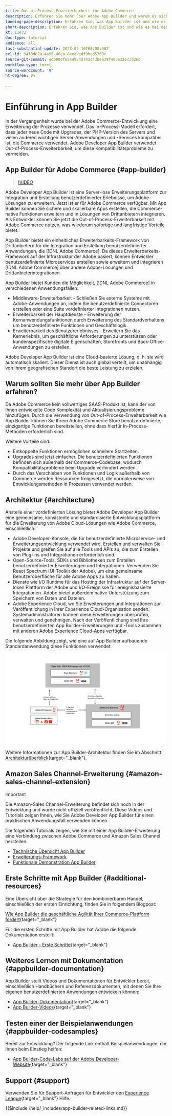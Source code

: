 ```yaml
---
title: Out-of-Process-Erweiterbarkeit für Adobe Commerce
description: Erfahren Sie mehr über Adobe App Builder und warum es sich um einen wichtigen Aspekt der Out-of-Process-Erweiterbarkeit handelt.
landing-page-description: Erfahren Sie, was App Builder ist und wie es bei den Entwicklungsstrategien von Adobe Commerce helfen kann.
short-description: Erfahren Sie, was App Builder ist und wie es bei den Entwicklungsstrategien von Adobe Commerce helfen kann.
kt: 11433
doc-type: tutorial
audience: all
last-substantial-update: 2023-02-16T00:00:00Z
exl-id: 94f8d82a-4a95-46ea-8eed-edf9bed5760c
source-git-commit: edb98cf6544954d741c43beb39f4056326c7d26b
workflow-type: tm+mt
source-wordcount: '0'
ht-degree: 0%

---
```


# Einführung in App Builder

In der Vergangenheit wurde bei der Adobe Commerce-Entwicklung eine Erweiterung der Prozesse verwendet. Das In-Process-Modell erfordert, dass jeder neue Code mit Upgrades, der PHP-Version des Servers und vielen anderen wichtigen Server-Anwendungen und -Services kompatibel ist, die Commerce verwendet. Adobe Developer App Builder verwendet Out-of-Process-Erweiterbarkeit, um diese Kompatibilitätsprobleme zu vermeiden.

## App Builder für Adobe Commerce {#app-builder}

>[!VIDEO](https://video.tv.adobe.com/v/3412839?quality=12&learn=on)

Adobe Developer App Builder ist eine Server-lose Erweiterungsplattform zur Integration und Erstellung benutzerdefinierter Erlebnisse, um Adobe-Lösungen zu erweitern. Jetzt ist er für Adobe Commerce verfügbar. Mit App Builder können Sie sichere und skalierbare Apps erstellen, die Commerce-native Funktionen erweitern und in Lösungen von Drittanbietern integrieren. Als Entwickler können Sie jetzt die Out-of-Process-Erweiterbarkeit mit Adobe Commerce nutzen, was wiederum sofortige und langfristige Vorteile bietet.

App Builder bietet ein einheitliches Erweiterbarkeits-Framework von Drittanbietern für die Integration und Erstellung benutzerdefinierter Anwendungen, die [!DNL Adobe Commerce]. Da dieses Erweiterbarkeits-Framework auf der Infrastruktur der Adobe basiert, können Entwickler benutzerdefinierte Microservices erstellen sowie erweitern und integrieren [!DNL Adobe Commerce] über andere Adobe-Lösungen und Drittanbieterintegrationen.

App Builder bietet Kunden die Möglichkeit, [!DNL Adobe Commerce] in verschiedenen Anwendungsfällen:

* Middleware-Erweiterbarkeit - Schließen Sie externe Systeme mit Adobe-Anwendungen an, indem Sie benutzerdefinierte Connectoren erstellen oder eine Suite vordefinierter Integrationen nutzen.
* Erweiterbarkeit der Hauptdienste - Erweiterung der Kernanwendungsfunktionen durch Erweiterung des Standardverhaltens um benutzerdefinierte Funktionen und Geschäftslogik.
* Erweiterbarkeit des Benutzererlebnisses - Erweitern Sie das Kernerlebnis, um geschäftliche Anforderungen zu unterstützen oder kundenspezifische digitale Eigenschaften, Storefronts und Back-Office-Anwendungen zu erstellen.

Adobe Developer App Builder ist eine Cloud-basierte Lösung, d. h. sie wird automatisch skaliert. Dieser Dienst ist auch global verteilt, um unabhängig von Ihrem geografischen Standort die beste Leistung zu erzielen.

## Warum sollten Sie mehr über App Builder erfahren?

Da Adobe Commerce kein vollwertiges SAAS-Produkt ist, kann der von Ihnen entwickelte Code Komplexität und Aktualisierungsprobleme hinzufügen. Durch die Verwendung von Out-of-Process-Erweiterbarkeit wie App Builder können Sie Ihrem Adobe Commerce Store benutzerdefinierte, einzigartige Funktionen bereitstellen, ohne dass hierfür In-Process-Methoden erforderlich sind.

Weitere Vorteile sind:

* Entkoppelte Funktionen ermöglichen schnellere Startzeiten.
* Upgrades sind jetzt einfacher. Die benutzerdefinierten Funktionen befinden sich außerhalb der Commerce-Codebase, wodurch Kompatibilitätsprobleme beim Upgrade verhindert werden.
* Durch das Verschieben von Funktionen und Logik außerhalb von Commerce werden Ressourcen freigesetzt, die normalerweise von Entwicklungsmethoden in Prozessen verwendet werden.

## Architektur {#architecture}

Anstelle einer vordefinierten Lösung bietet Adobe Developer App Builder eine gemeinsame, konsistente und standardisierte Entwicklungsplattform für die Erweiterung von Adobe Cloud-Lösungen wie Adobe Commerce, einschließlich:

* Adobe Developer-Konsole, die für benutzerdefinierte Microservice- und Erweiterungsentwicklung verwendet wird. Erstellen und verwalten Sie Projekte und greifen Sie auf alle Tools und APIs zu, die zum Erstellen von Plug-ins und Integrationen erforderlich sind.
* Open-Source-Tools, SDKs und Bibliotheken zum Erstellen benutzerdefinierter Erweiterungen und Integrationen. Verwenden Sie React Spectrum (UI-Toolkit der Adobe), um eine gemeinsame Benutzeroberfläche für alle Adobe Apps zu haben.
* Dienste wie I/O Runtime für das Hosting der Infrastruktur auf der Server-losen Plattform der Adobe und I/O-Ereignisse für ereignisbasierte Integrationen. Adobe bietet außerdem native Unterstützung zum Speichern von Daten und Dateien.
* Adobe Experience Cloud, wo Sie Erweiterungen und Integrationen zur Veröffentlichung in Ihrer Experience Cloud-Organisation senden. Systemadministratoren können diese Erweiterungen überprüfen, verwalten und genehmigen. Nach der Veröffentlichung sind Ihre benutzerdefinierten App Builder-Erweiterungen und -Tools zusammen mit anderen Adobe Experience Cloud-Apps verfügbar.

Die folgende Abbildung zeigt, wie eine auf App Builder aufbauende Standardanwendung diese Funktionen verwendet:

![Architektur](/help/assets/app-builder/app-builder-architecture.jpeg)

Weitere Informationen zur App Builder-Architektur finden Sie im Abschnitt [Architekturüberblick](https://developer.adobe.com/app-builder/docs/guides/){target="_blank"}.

## Amazon Sales Channel-Erweiterung {#amazon-sales-channel-extension}

>[!IMPORTANT]
>
>Die Amazon-Sales Channel-Erweiterung befindet sich noch in der Entwicklung und wurde nicht offiziell veröffentlicht.  Diese Videos und Tutorials zeigen Ihnen, wie Sie Adobe Developer App Builder für einen praktischen Anwendungsfall verwenden können.

Die folgenden Tutorials zeigen, wie Sie mit einer App Builder-Erweiterung eine Verbindung zwischen Adobe Commerce und Amazon Sales Channel herstellen.

* [Technische Übersicht App Builder](../app-builder/app-builder-technical-overview.md)
* [Erweiterungs-Framework](../app-builder/extensibility-framework-commerce-eventing.md)
* [Funktionale Demonstration App Builder](../app-builder/app-builder-functional-demonstration.md)

## Erste Schritte mit App Builder {#additional-resources}

Eine Übersicht über die Strategie für den kombinierbaren Handel, einschließlich der ersten Einrichtung, finden Sie in folgendem Blogpost:

[Wie App Builder die geschäftliche Agilität Ihrer Commerce-Plattform fördert](https://business.adobe.com/blog/how-to/how-app-builder-helps-you-implement-a-composable-commerce-strategy){target="_blank"}

Für die ersten Schritte mit App Builder hat Adobe die folgende Dokumentation erstellt:

* [App Builder - Erste Schritte](https://developer.adobe.com/app-builder/docs/getting_started/){target="_blank"}

## Weiteres Lernen mit Dokumentation {#appbuilder-documentation}

App Builder stellt Videos und Dokumentationen für Entwickler bereit, einschließlich Handbüchern und Referenzdokumenten, mit denen Sie Ihre eigenen benutzerdefinierten Anwendungen entwickeln können:

* [App Builder-Dokumentation](https://developer.adobe.com/app-builder/docs/overview/){target="_blank"}
* [App Builder-Videos](https://www.youtube.com/playlist?list=PLcVEYUqU7VRfDij-Jbjyw8S8EzW073F_o){target="_blank"}

## Testen einer der Beispielanwendungen {#appbuilder-codesamples}

Bereit zur Entwicklung? Der folgende Link enthält Beispielanwendungen, die Ihnen beim Einstieg helfen:

* [App Builder-Code-Labs auf der Adobe Developer-Website](https://developer.adobe.com/app-builder/docs/resources/){target="_blank"}

## Support {#support}

Verwenden Sie für Support-Anfragen für Entwickler den [Experience League](https://experienceleaguecommunities.adobe.com/t5/app-builder/ct-p/project-firefly){target="_blank"} Hilfe.

{{$include /help/_includes/app-builder-related-links.md}}
